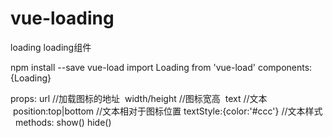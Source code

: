 # vue-loading
loading
loading组件

npm install --save vue-load
import Loading from 'vue-load'
components: {Loading}

props:
  url //加载图标的地址
  width/height //图标宽高
  text //文本
  position:top|bottom //文本相对于图标位置
  textStyle:{color:'#ccc'} //文本样式
  
methods:
  show()
  hide()
